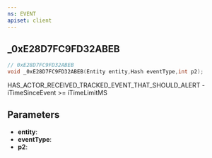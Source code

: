 ```yaml
---
ns: EVENT
apiset: client
---
```

## _0xE28D7FC9FD32ABEB

```c
// 0xE28D7FC9FD32ABEB
void _0xE28D7FC9FD32ABEB(Entity entity,Hash eventType,int p2);
```

HAS_ACTOR_RECEIVED_TRACKED_EVENT_THAT_SHOULD_ALERT - iTimeSinceEvent >= iTimeLimitMS

## Parameters
* **entity**:
* **eventType**:
* **p2**:



